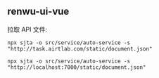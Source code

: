 ## renwu-ui-vue

拉取 API 文件:
```shell
npx sjta -o src/service/auto-service -s "http://task.airtlab.com/static/document.json"
```

```shell
npx sjta -o src/service/auto-service -s "http://localhost:7000/static/document.json"
```
